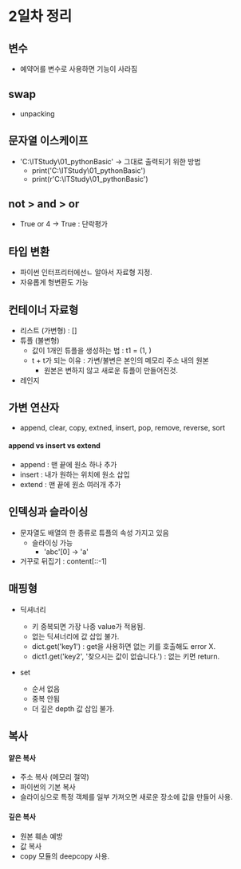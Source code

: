 # 2일차 정리

## 변수
- 예약어를 변수로 사용하면 기능이 사라짐

## swap
- unpacking

## 문자열 이스케이프
- 'C:\ITStudy\01_pythonBasic' -> 그대로 출력되기 위한 방법
    - print('C:\\ITStudy\\01_pythonBasic')
    - print(r'C:\ITStudy\01_pythonBasic')


## not > and > or
- True or 4 -> True : 단락평가

## 타입 변환
- 파이썬 인터프리터에선ㄴ 알아서 자료형 지정.
- 자유롭게 형변환도 가능

## 컨테이너 자료형
- 리스트 (가변형) : []
- 튜플 (불변형)
    - 값이 1개인 튜플을 생성하는 법 : t1 = (1, )
    - t + t가 되는 이유 : 가변/불변은 본인의 메모리 주소 내의 원본
        - 원본은 변하지 않고 새로운 튜플이 만들어진것.
- 레인지

## 가변 연산자
- append, clear, copy, extned, insert, pop,  remove, reverse, sort

#### append vs insert vs extend
- append : 맨 끝에 원소 하나 추가
- insert : 내가 원하는 위치에 원소 삽입
- extend : 맨 끝에 원소 여러개 추가


## 인덱싱과 슬라이싱
- 문자열도 배열의 한 종류로 튜플의 속성 가지고 있음
    - 슬라이싱 가능
        - 'abc'[0] -> 'a'
- 거꾸로 뒤집기 : content[::-1]

## 매핑형
- 딕셔너리
    - 키 중복되면 가장 나중 value가 적용됨.
    - 없는 딕셔너리에 값 삽입 불가.
    - dict.get('key1') : get을 사용하면 없는 키를 호출해도 error X.
    - dict1.get('key2', '찾으시는 값이 없습니다.') : 없는 키면 return.

- set
    - 순서 없음
    - 중복 안됨
    - 더 깊은 depth 값 삽입 불가.

## 복사
#### 얕은 복사
- 주소 복사 (메모리 절약)
- 파이썬의 기본 복사
- 슬라이싱으로 특정 객체를 일부 가져오면 새로운 장소에 값을 만들어 사용.

#### 깊은 복사
- 원본 훼손 예방
- 값 복사
- copy 모듈의 deepcopy 사용.